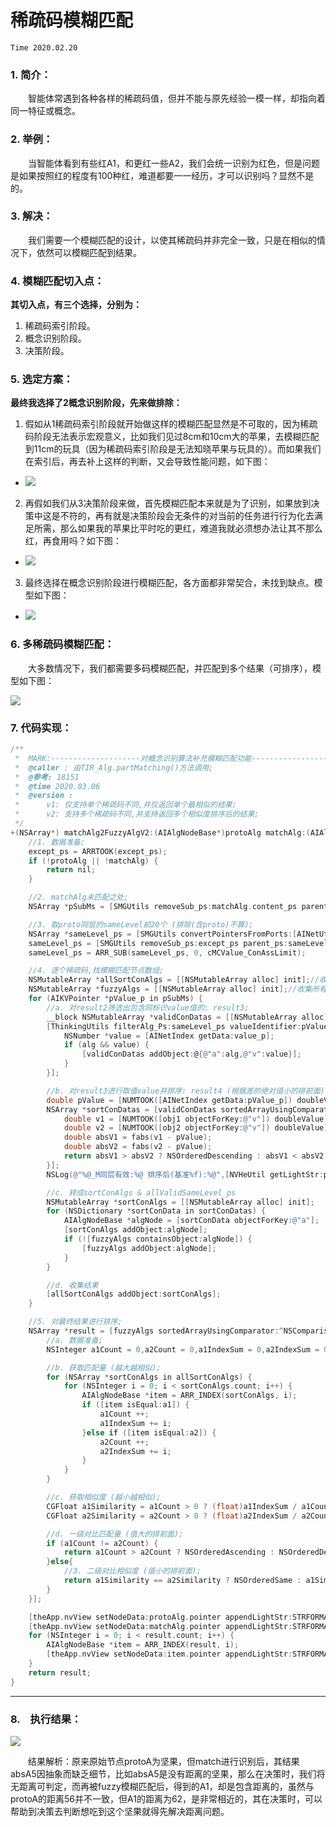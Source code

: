 # 稀疏码模糊匹配
`Time 2020.02.20`

### 1. 简介：
　　智能体常遇到各种各样的稀疏码值，但并不能与原先经验一模一样，却指向着同一特征或概念。

### 2. 举例：
　　当智能体看到有些红A1，和更红一些A2，我们会统一识别为红色，但是问题是如果按照红的程度有100种红，难道都要一一经历，才可以识别吗？显然不是的。

### 3. 解决：
　　我们需要一个模糊匹配的设计，以使其稀疏码并非完全一致，只是在相似的情况下，依然可以模糊匹配到结果。

### 4. 模糊匹配切入点：

**其切入点，有三个选择，分别为：**
1. 稀疏码索引阶段。
2. 概念识别阶段。
3. 决策阶段。

### 5. 选定方案：

**最终我选择了2概念识别阶段，先来做排除：**

1. 假如从1稀疏码索引阶段就开始做这样的模糊匹配显然是不可取的，因为稀疏码阶段无法表示宏观意义，比如我们见过8cm和10cm大的苹果，去模糊匹配到11cm的玩具（因为稀疏码索引阶段是无法知晓苹果与玩具的）。而如果我们在索引后，再去补上这样的判断，又会导致性能问题，如下图：

  - ![](../手写笔记/assets/220_TIR进行稀疏码模糊匹配的问题.png)

2. 再假如我们从3决策阶段来做，首先模糊匹配本来就是为了识别，如果放到决策中这是不符的，再有就是决策阶段会无条件的对当前的任务进行行为化去满足所需，那么如果我的苹果比平时吃的更红，难道我就必须想办法让其不那么红，再食用吗？如下图：

  - ![](../手写笔记/assets/221_MC实现稀疏码模型匹配之联想阶段示图.png)

3. 最终选择在概念识别阶段进行模糊匹配，各方面都非常契合，未找到缺点。模型如下图：

  - ![](../手写笔记/assets/223_TIR_Alg进行稀疏码模糊匹配示图.png)

### 6. 多稀疏码模糊匹配：

　　大多数情况下，我们都需要多码模糊匹配，并匹配到多个结果（可排序），模型如下图：

  ![](../手写笔记/assets/227_稀疏码模糊匹配v2.png)

### 7. 代码实现：

```objective-c
/**
 *  MARK:--------------------对概念识别算法补充模糊匹配功能--------------------
 *  @caller : 由TIR_Alg.partMatching()方法调用;
 *  @参考: 18151
 *  @time 2020.03.06
 *  @version :
 *      v1: 仅支持单个稀疏码不同,并仅返回单个最相似的结果;
 *      v2: 支持多个稀疏码不同,并支持返回多个相似度排序后的结果;
 */
+(NSArray*) matchAlg2FuzzyAlgV2:(AIAlgNodeBase*)protoAlg matchAlg:(AIAlgNodeBase*)matchAlg except_ps:(NSArray*)except_ps{
    //1. 数据准备;
    except_ps = ARRTOOK(except_ps);
    if (!protoAlg || !matchAlg) {
        return nil;
    }

    //2. matchAlg未匹配之处;
    NSArray *pSubMs = [SMGUtils removeSub_ps:matchAlg.content_ps parent_ps:protoAlg.content_ps];

    //3. 取proto同层的sameLevel前20个 (排除(含proto)不算);
    NSArray *sameLevel_ps = [SMGUtils convertPointersFromPorts:[AINetUtils conPorts_All:matchAlg]];
    sameLevel_ps = [SMGUtils removeSub_ps:except_ps parent_ps:sameLevel_ps];
    sameLevel_ps = ARR_SUB(sameLevel_ps, 0, cMCValue_ConAssLimit);

    //4. 逐个稀疏码,找模糊匹配节点数组;
    NSMutableArray *allSortConAlgs = [[NSMutableArray alloc] init];//收集所有排序好的匹配节点数组 (二维数组);
    NSMutableArray *fuzzyAlgs = [[NSMutableArray alloc] init];//收集所有模糊匹配到的同级节点指针;
    for (AIKVPointer *pValue_p in pSubMs) {
        //a. 对result2筛选出包含同标识value值的: result3;
        __block NSMutableArray *validConDatas = [[NSMutableArray alloc] init];
        [ThinkingUtils filterAlg_Ps:sameLevel_ps valueIdentifier:pValue_p.identifier itemValid:^(AIAlgNodeBase *alg, AIKVPointer *value_p) {
            NSNumber *value = [AINetIndex getData:value_p];
            if (alg && value) {
                [validConDatas addObject:@{@"a":alg,@"v":value}];
            }
        }];

        //b. 对result3进行取值value并排序: result4 (根据差的绝对值小的排前面);
        double pValue = [NUMTOOK([AINetIndex getData:pValue_p]) doubleValue];
        NSArray *sortConDatas = [validConDatas sortedArrayUsingComparator:^NSComparisonResult(NSDictionary *obj1, NSDictionary *obj2) {
            double v1 = [NUMTOOK([obj1 objectForKey:@"v"]) doubleValue];
            double v2 = [NUMTOOK([obj2 objectForKey:@"v"]) doubleValue];
            double absV1 = fabs(v1 - pValue);
            double absV2 = fabs(v2 - pValue);
            return absV1 > absV2 ? NSOrderedDescending : absV1 < absV2 ? NSOrderedAscending : NSOrderedSame;
        }];
        NSLog(@"%@_M同层有效:%@ 排序后(基准%f):%@",[NVHeUtil getLightStr:pValue_p],validConDatas,pValue,sortConDatas);

        //c. 转成sortConAlgs & allValidSameLevel_ps
        NSMutableArray *sortConAlgs = [[NSMutableArray alloc] init];
        for (NSDictionary *sortConData in sortConDatas) {
            AIAlgNodeBase *algNode = [sortConData objectForKey:@"a"];
            [sortConAlgs addObject:algNode];
            if (![fuzzyAlgs containsObject:algNode]) {
                [fuzzyAlgs addObject:algNode];
            }
        }

        //d. 收集结果
        [allSortConAlgs addObject:sortConAlgs];
    }

    //5. 对最终结果进行排序;
    NSArray *result = [fuzzyAlgs sortedArrayUsingComparator:^NSComparisonResult(AIAlgNodeBase *a1, AIAlgNodeBase *a2) {
        //a. 数据准备;
        NSInteger a1Count = 0,a2Count = 0,a1IndexSum = 0,a2IndexSum = 0;

        //b. 获取匹配量 (越大越相似);
        for (NSArray *sortConAlgs in allSortConAlgs) {
            for (NSInteger i = 0; i < sortConAlgs.count; i++) {
                AIAlgNodeBase *item = ARR_INDEX(sortConAlgs, i);
                if ([item isEqual:a1]) {
                    a1Count ++;
                    a1IndexSum += i;
                }else if ([item isEqual:a2]) {
                    a2Count ++;
                    a2IndexSum += i;
                }
            }
        }

        //c. 获取相似度 (越小越相似);
        CGFloat a1Similarity = a1Count > 0 ? (float)a1IndexSum / a1Count : 0;
        CGFloat a2Similarity = a2Count > 0 ? (float)a2IndexSum / a2Count : 0;

        //d. 一级对比匹配量 (值大的排前面);
        if (a1Count != a2Count) {
            return a1Count > a2Count ? NSOrderedAscending : NSOrderedDescending;
        }else{
            //3. 二级对比相似度 (值小的排前面);
            return a1Similarity == a2Similarity ? NSOrderedSame : a1Similarity > a2Similarity ? NSOrderedDescending : NSOrderedAscending;
        }
    }];

    [theApp.nvView setNodeData:protoAlg.pointer appendLightStr:STRFORMAT(@"%ld_fuzzyP",protoAlg.pointer.pointerId)];
    [theApp.nvView setNodeData:matchAlg.pointer appendLightStr:STRFORMAT(@"%ld_fuzzyM",protoAlg.pointer.pointerId)];
    for (NSInteger i = 0; i < result.count; i++) {
        AIAlgNodeBase *item = ARR_INDEX(result, i);
        [theApp.nvView setNodeData:item.pointer appendLightStr:STRFORMAT(@"%ld_fuzzyR(%ld)",protoAlg.pointer.pointerId,(long)i)];
    }
    return result;
}
```

***

### 8.　执行结果：

![](../手写笔记/assets/228_精细化训练第7步成功示图.png)

　　结果解析：原来原始节点protoA为坚果，但match进行识别后，其结果absA5因抽象而缺乏细节，比如absA5是没有距离的坚果，那么在决策时，我们将无距离可判定，而再被fuzzy模糊匹配后，得到的A1，却是包含距离的，虽然与protoA的距离56并不一致，但A1的距离为62，是非常相近的，其在决策时，可以帮助到决策去判断想吃到这个坚果就得先解决距离问题。
